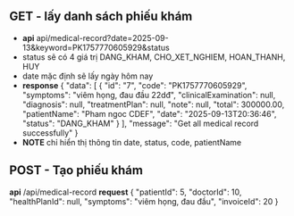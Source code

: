 ## GET - lấy danh sách phiếu khám 
- **api** api/medical-record?date=2025-09-13&keyword=PK1757770605929&status
- status sẽ có 4 giá trị DANG_KHAM, CHO_XET_NGHIEM, HOAN_THANH, HUY
- date mặc định sẽ lấy ngày hôm nay
- **response**
{
    "data": [
        {
            "id": "7",
            "code": "PK1757770605929",
            "symptoms": "viêm họng, đau đầu 22dđ",
            "clinicalExamination": null,
            "diagnosis": null,
            "treatmentPlan": null,
            "note": null,
            "total": 300000.00,
            "patientName": "Pham ngoc CDEF",
            "date": "2025-09-13T20:36:46",
            "status": "DANG_KHAM"
        }
    ],
    "message": "Get all medical record successfully"
}
- **NOTE** chỉ hiển thị thông tin date, status, code, patientName

## POST - Tạo phiếu khám
**api** /api/medical-record
**request**
{
  "patientId": 5,
  "doctorId": 10,
  "healthPlanId": null,
  "symptoms": "viêm họng, đau đầu",
  "invoiceId": 20
}
